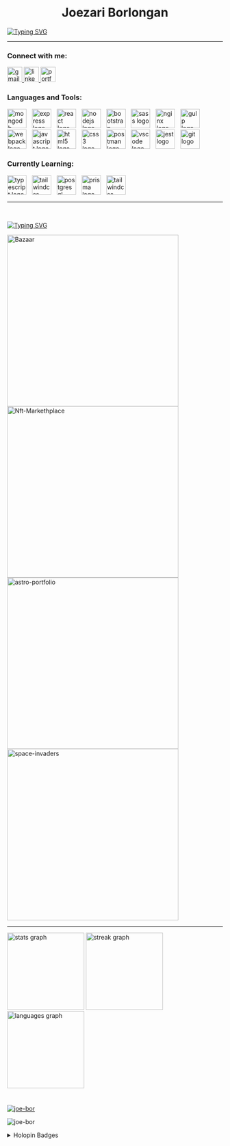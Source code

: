 <!--  Replace this h1 with a banner with name + tech stack? -->
<h1 align='center'> <strong>Joezari Borlongan</strong> </h1>

[![Typing SVG](https://readme-typing-svg.demolab.com?font=short+stack&size=25&duration=3000&pause=1000&color=FBB270&background=AB16FF00&center=true&vCenter=true&width=435&lines=Invent,+Innovate,+Iterate;Lifelong+Learner;Blockchain+Enthusiast;Software+Engineer)](https://git.io/typing-svg)

---

<!-- Connect-->
<h3 align="left">Connect with me:</h3>
<div align="left">
  <a href="mailto:bor.joezari@gmail.com" target="_blank">
  <img src="https://img.shields.io/static/v1?message=Gmail&logo=gmail&label=&color=D14836&logoColor=white&labelColor=&style=for-the-badge" height="35" alt="gmail logo"  /> </a>
  
  <a href="https://www.linkedin.com/in/joe-bor" target="_blank">
  <img src="https://img.shields.io/static/v1?message=LinkedIn&logo=linkedin&label=&color=0077B5&logoColor=white&labelColor=&style=for-the-badge" height="35" alt="linkedin logo"  /> </a>

  <a href="https://portfolio.joe-bor.me" target="_blank">
  <img src="https://img.shields.io/badge/portfolio-800080?style=for-the-badge&logo=About.me&logoColor=white" height="35" alt="portfolio" /> </a>
  <!--
  
  <a href="https://join.slack.com/t/joe-bor/shared_invite/zt-201wd3tog-b5vyZWkA97u61gl3POVEIA" target="_blank">
  <img src="https://img.shields.io/static/v1?message=Slack&logo=slack&label=&color=4A154B&logoColor=white&labelColor=&style=for-the-badge" height="35" alt="slack logo"  /> </a>
  
  <a href="https://discord.gg/JKgMtNTv" target="_blank">
  <img src="https://img.shields.io/static/v1?message=Discord&logo=discord&label=&color=7289DA&logoColor=white&labelColor=&style=for-the-badge" height="35" alt="discord logo"  /> </a>
  
  -->
</div>


---

<!-- Tech Stack Bar-->            <!--ADD: Gulp | Nginx | Docker ? -->
<h3>Languages and Tools:</h3>
<div align="left">
    <img src="https://skillicons.dev/icons?i=mongodb" height="45" alt="mongodb logo"  />
    <img width="5" />
    <img src="https://skillicons.dev/icons?i=express" height="45" alt="express logo"  />
    <img width="5" />
    <img src="https://skillicons.dev/icons?i=react" height="45" alt="react logo"  />
    <img width="5" />
    <img src="https://skillicons.dev/icons?i=nodejs" height="45" alt="nodejs logo"  />
    <img width="5" />
    <img src="https://skillicons.dev/icons?i=bootstrap" height="45" alt="bootstrap logo"  />
    <img width="5" />
    <img src="https://skillicons.dev/icons?i=sass" height="45" alt="sass logo"  />
    <img width="5" />
    <img src="https://skillicons.dev/icons?i=nginx" height="45" alt="nginx logo"  />
    <img width="5" />
    <img src="https://skillicons.dev/icons?i=gulp" height="45" alt="gulp logo"  />
    <img width="5" />
    <img src="https://skillicons.dev/icons?i=webpack" height="45" alt="webpack logo"  />
    <img width="5" />
    <img src="https://skillicons.dev/icons?i=js" height="45" alt="javascript logo"  />
    <img width="5" />
    <img src="https://skillicons.dev/icons?i=html" height="45" alt="html5 logo"  />
    <img width="5" />
    <img src="https://skillicons.dev/icons?i=css" height="45" alt="css3 logo"  />
    <img width="5" />
    <img src="https://skillicons.dev/icons?i=postman" height="45" alt="postman logo"  />
    <img width="5" />
    <img src="https://skillicons.dev/icons?i=vscode" height="45" alt="vscode logo"  />
    <img width="5" />
    <img src="https://skillicons.dev/icons?i=jest" height="45" alt="jest logo"  />
    <img width="5" />
    <img src="https://skillicons.dev/icons?i=git" height="45" alt="git logo"  />
</div>

<h3>Currently Learning:</h3>
<div alin='left'>
  <img src="https://skillicons.dev/icons?i=ts" height="45" alt="typescript logo"  />
      <img width="5" />
    <img src="https://skillicons.dev/icons?i=tailwind" height="45" alt="tailwindcss logo"  />
      <img width="5" />
    <img src="https://skillicons.dev/icons?i=postgres" height="45" alt="postgresql logo"  />
      <img width="5" />
    <img src="https://skillicons.dev/icons?i=prisma" height="45" alt="prisma logo"  />
      <img width="5" />
    <img src="https://skillicons.dev/icons?i=next" height="45" alt="tailwindcss logo"  />
      <img width="5" />
</div>

---

<!-- Pinned
[![Typing SVG](https://readme-typing-svg.demolab.com?font=Fira+Code&pause=1000&color=FBB270&width=435&lines=Personal+Projects+(Post-course))](https://git.io/typing-svg)
-->

<br/>

[![Typing SVG](https://readme-typing-svg.demolab.com?font=Fira+Code&pause=1000&color=FBB270&width=435&lines=General+Assembly+Projects)](https://git.io/typing-svg)
<p align="left">
<a href='https://github.com/joe-bor/Bazaar' target="_blank">
<img src='https://github-readme-stats.vercel.app/api/pin/?username=joe-bor&repo=bazaar&theme=gruvbox&hide_border=false' width='400' alt="Bazaar"/>
</a>
<a href='https://github.com/joe-bor/nft-marketplace' target="_blank">
<img src='https://github-readme-stats.vercel.app/api/pin/?username=joe-bor&repo=nft-marketplace&theme=gruvbox&hide_border=false' width='400' alt="Nft-Markethplace"/>
</a>
<a href='https://github.com/joe-bor/astro-portfolio' target="_blank">
<img src='https://github-readme-stats.vercel.app/api/pin/?username=joe-bor&repo=astro-portfolio&theme=gruvbox&hide_border=false' width='400' alt="astro-portfolio"/>
</a>
<a href='https://github.com/joe-bor/space-invaders' target="_blank">
<img src='https://github-readme-stats.vercel.app/api/pin/?username=joe-bor&repo=space-invaders&theme=gruvbox&hide_border=false' width='400'alt="space-invaders"/>
</a>
</p>

---

<div align="left">
<!-- GitHub Stats -->
  <img src="https://github-readme-stats.vercel.app/api?username=joe-bor&hide_title=false&hide_rank=false&show_icons=true&include_all_commits=true&count_private=true&disable_animations=false&theme=gruvbox&locale=en&hide_border=true" height="180" alt="stats graph"  />
  
<!-- Streak Bar -->
  <img src="https://streak-stats.demolab.com?user=joe-bor&locale=en&mode=daily&theme=gruvbox&hide_border=true&border_radius=5" height="180" alt="streak graph"  />
  
<!-- Language Count  -->
  <img src="https://github-readme-stats.vercel.app/api/top-langs?username=joe-bor&locale=en&hide_title=false&layout=compact&card_width=320&langs_count=6&theme=gruvbox&hide_border=true" height="180" alt="languages graph"  />
</div>

#

<!-- GitHub Trophies -->
<p align="left"> <a href="https://github.com/ryo-ma/github-profile-trophy"><img src="https://github-profile-trophy.vercel.app/?username=joe-bor&theme=gruvbox&no-bg=true&margin-w=10&margin-h=10&column=7" alt="joe-bor" /></a> </p>

<!-- Profile Views -->
<p align="left"> <img src="https://komarev.com/ghpvc/?username=joe-bor&label=Visitors&color=4aa2d9&style=plastic" alt="joe-bor" /> </p>



<!-- Holopins -->
<details> 
  <summary> Holopin Badges</summary>
  <img src="https://www.holopin.me/joebor" />
</details>


<!-- ![Myskills](https://skillicons.dev/icons?i=mongodb,express,react,nodejs,typescript,next,vite,tailwind,js,html,css,jest,vscode,bootstrap,git,postman&perline=4) -->

